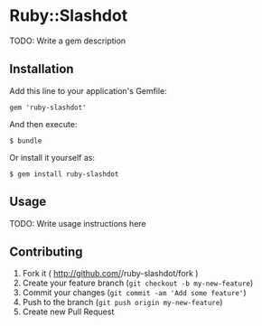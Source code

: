 # Ruby::Slashdot

TODO: Write a gem description

## Installation

Add this line to your application's Gemfile:

    gem 'ruby-slashdot'

And then execute:

    $ bundle

Or install it yourself as:

    $ gem install ruby-slashdot

## Usage

TODO: Write usage instructions here

## Contributing

1. Fork it ( http://github.com/<my-github-username>/ruby-slashdot/fork )
2. Create your feature branch (`git checkout -b my-new-feature`)
3. Commit your changes (`git commit -am 'Add some feature'`)
4. Push to the branch (`git push origin my-new-feature`)
5. Create new Pull Request
